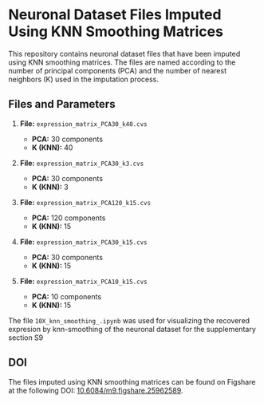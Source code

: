 # Neuronal Dataset Files Imputed Using KNN Smoothing Matrices

This repository contains neuronal dataset files that have been imputed using KNN smoothing matrices. The files are named according to the number of principal components (PCA) and the number of nearest neighbors (K) used in the imputation process.

## Files and Parameters

1. **File:** `expression_matrix_PCA30_k40.cvs`
   - **PCA:** 30 components
   - **K (KNN):** 40

2. **File:** `expression_matrix_PCA30_k3.cvs`
   - **PCA:** 30 components
   - **K (KNN):** 3

3. **File:** `expression_matrix_PCA120_k15.cvs`
   - **PCA:** 120 components
   - **K (KNN):** 15

4. **File:** `expression_matrix_PCA30_k15.cvs`
   - **PCA:** 30 components
   - **K (KNN):** 15

5. **File:** `expression_matrix_PCA10_k15.cvs`
   - **PCA:** 10 components
   - **K (KNN):** 15
  
The file `10X_knn_smoothing_.ipynb` was used for visualizing the recovered expresion by knn-smoothing of the neuronal dataset for the supplementary section S9

## DOI

The files imputed using KNN smoothing matrices can be found on Figshare at the following DOI: [10.6084/m9.figshare.25962589](https://doi.org/10.6084/m9.figshare.25962589).
